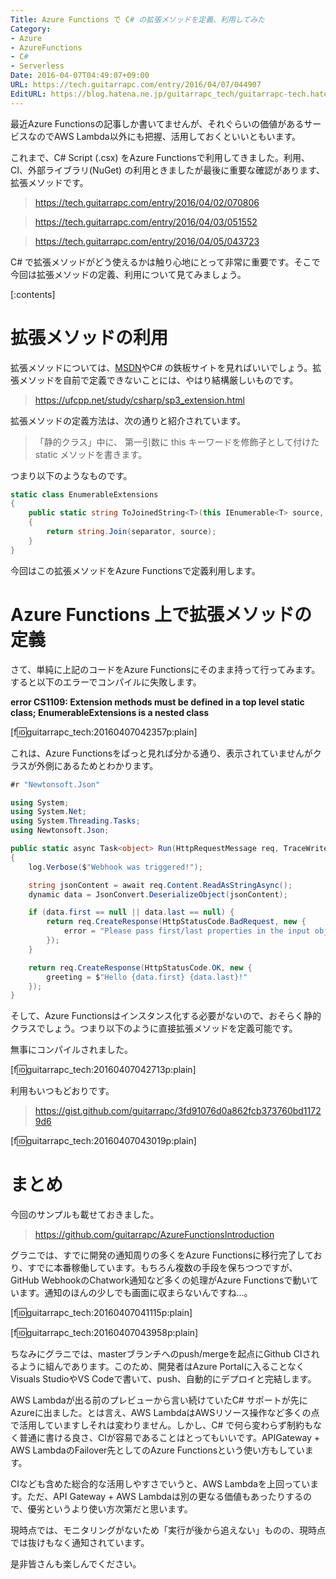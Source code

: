 ```yaml
---
Title: Azure Functions で C# の拡張メソッドを定義、利用してみた
Category:
- Azure
- AzureFunctions
- C#
- Serverless
Date: 2016-04-07T04:49:07+09:00
URL: https://tech.guitarrapc.com/entry/2016/04/07/044907
EditURL: https://blog.hatena.ne.jp/guitarrapc_tech/guitarrapc-tech.hatenablog.com/atom/entry/10328537792370105859
---
```


最近Azure Functionsの記事しか書いてませんが、それぐらいの価値があるサービスなのでAWS Lambda以外にも把握、活用しておくといいともいます。

これまで、C# Script (.csx) をAzure Functionsで利用してきました。利用、CI、外部ライブラリ(NuGet) の利用ときましたが最後に重要な確認があります、拡張メソッドです。

> https://tech.guitarrapc.com/entry/2016/04/02/070806

> https://tech.guitarrapc.com/entry/2016/04/03/051552

> https://tech.guitarrapc.com/entry/2016/04/05/043723

C# で拡張メソッドがどう使えるかは触り心地にとって非常に重要です。そこで今回は拡張メソッドの定義、利用について見てみましょう。


[:contents]

# 拡張メソッドの利用

拡張メソッドについては、[MSDN](https://msdn.microsoft.com/ja-jp/library/bb383977.aspx)やC# の鉄板サイトを見ればいいでしょう。拡張メソッドを自前で定義できないことには、やはり結構厳しいものです。

> https://ufcpp.net/study/csharp/sp3_extension.html

拡張メソッドの定義方法は、次の通りと紹介されています。

> 「静的クラス」中に、 第一引数に this キーワードを修飾子として付けた static メソッドを書きます。

つまり以下のようなものです。

```cs
static class EnumerableExtensions
{
    public static string ToJoinedString<T>(this IEnumerable<T> source, string separator = "")
    {
        return string.Join(separator, source);
    }
}
```

今回はこの拡張メソッドをAzure Functionsで定義利用します。

# Azure Functions 上で拡張メソッドの定義

さて、単純に上記のコードをAzure Functionsにそのまま持って行ってみます。すると以下のエラーでコンパイルに失敗します。

**error CS1109: Extension methods must be defined in a top level static class; EnumerableExtensions is a nested class**

[f:id:guitarrapc_tech:20160407042357p:plain]

これは、Azure Functionsをぱっと見れば分かる通り、表示されていませんがクラスが外側にあるためとわかります。

```cs
#r "Newtonsoft.Json"

using System;
using System.Net;
using System.Threading.Tasks;
using Newtonsoft.Json;

public static async Task<object> Run(HttpRequestMessage req, TraceWriter log)
{
    log.Verbose($"Webhook was triggered!");

    string jsonContent = await req.Content.ReadAsStringAsync();
    dynamic data = JsonConvert.DeserializeObject(jsonContent);

    if (data.first == null || data.last == null) {
        return req.CreateResponse(HttpStatusCode.BadRequest, new {
            error = "Please pass first/last properties in the input object"
        });
    }

    return req.CreateResponse(HttpStatusCode.OK, new {
        greeting = $"Hello {data.first} {data.last}!"
    });
}
```

そして、Azure Functionsはインスタンス化する必要がないので、おそらく静的クラスでしょう。つまり以下のように直接拡張メソッドを定義可能です。

無事にコンパイルされました。

[f:id:guitarrapc_tech:20160407042713p:plain]

利用もいつもどおりです。

> https://gist.github.com/guitarrapc/3fd91076d0a862fcb373760bd11729d6

[f:id:guitarrapc_tech:20160407043019p:plain]

# まとめ

今回のサンプルも載せておきました。

> https://github.com/guitarrapc/AzureFunctionsIntroduction


グラニでは、すでに開発の通知周りの多くをAzure Functionsに移行完了しており、すでに本番稼働しています。もちろん複数の手段を保ちつつですが、GitHub WebhookのChatwork通知など多くの処理がAzure Functionsで動いています。通知のほんの少しでも画面に収まらないんですね...。

[f:id:guitarrapc_tech:20160407041115p:plain]

[f:id:guitarrapc_tech:20160407043958p:plain]

ちなみにグラニでは、masterブランチへのpush/mergeを起点にGithub CIされるように組んであります。このため、開発者はAzure Portalに入ることなくVisuals StudioやVS Codeで書いて、push、自動的にデプロイと完結します。

AWS Lambdaが出る前のプレビューから言い続けていたC# サポートが先にAzureに出ました。とは言え、AWS LambdaはAWSリソース操作など多くの点で活用していますしそれは変わりません。しかし、C# で何ら変わらず制約もなく普通に書ける良さ、CIが容易であることはとってもいいです。APIGateway + AWS LambdaのFailover先としてのAzure Functionsという使い方もしています。

CIなども含めた総合的な活用しやすさでいうと、AWS Lambdaを上回っています。ただ、API Gateway + AWS Lambdaは別の更なる価値もあったりするので、優劣というより使い方次第だと思います。

現時点では、モニタリングがないため「実行が後から追えない」ものの、現時点では抜けもなく通知されています。

是非皆さんも楽しんでください。
